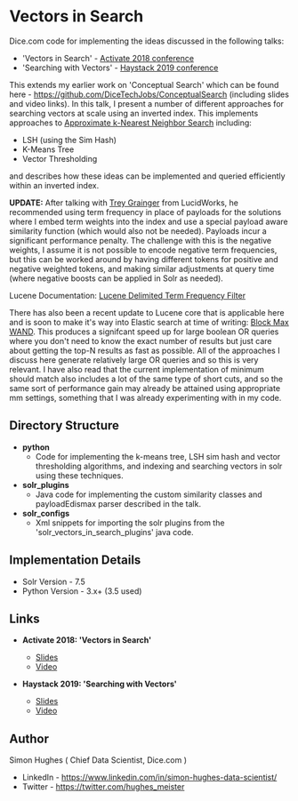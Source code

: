 # Vectors in Search

Dice.com code for implementing the ideas discussed in the following talks:

* 'Vectors in Search' - [Activate 2018 conference](https://activate-conf.com/more-events/)
* 'Searching with Vectors' - [Haystack 2019 conference](https://haystackconf.com/2019/vectors/)

This extends my earlier work on 'Conceptual Search' which can be found here - https://github.com/DiceTechJobs/ConceptualSearch (including slides and video links). In this talk, I present a number of different approaches for searching vectors at scale using an inverted index. This implements approaches to [Approximate k-Nearest Neighbor Search](https://en.wikipedia.org/wiki/Nearest_neighbor_search#Approximate_nearest_neighbor) including:

- LSH (using the Sim Hash)
- K-Means Tree
- Vector Thresholding

and describes how these ideas can be implemented and queried efficiently within an inverted index.

**UPDATE:**
After talking with [Trey Grainger](https://www.linkedin.com/in/treygrainger/) from LucidWorks, he recommended using term frequency in place of payloads for the solutions where I embed term weights into the index and use a special payload aware similarity function (which would also not be needed). Payloads incur a significant performance penalty. The challenge with this is the negative weights, I assume it is not possible to encode negative term frequencies, but this can be worked around by having different tokens for positive and negative weighted tokens, and making similar adjustments at query time (where negative boosts can be applied in Solr as needed).

Lucene Documentation: [Lucene Delimited Term Frequency Filter](https://lucene.apache.org/core/7_0_0/analyzers-common/org/apache/lucene/analysis/miscellaneous/DelimitedTermFrequencyTokenFilter.html)

There has also been a recent update to Lucene core that is applicable here and is soon to make it's way into Elastic search at time of writing: [Block Max WAND](https://www.elastic.co/blog/faster-retrieval-of-top-hits-in-elasticsearch-with-block-max-wand). This produces a signifcant speed up for large boolean OR queries where you don't need to know the exact number of results but just care about getting the top-N results as fast as possible. All of the approaches I discuss here generate relatively large OR queries and so this is very relevant. I have also read that the current implementation of minimum should match also includes a lot of the same type of short cuts, and so the same sort of performance gain may already be attained using appropriate mm settings, something that I was already experimenting with in my code.  

## Directory Structure
- **python**
  - Code for implementing the k-means tree, LSH sim hash and vector thresholding algorithms, and indexing and searching vectors in solr using these techniques.
- **solr_plugins**
  - Java code for implementing the custom similarity classes and payloadEdismax parser described in the talk.
- **solr_configs**
  - Xml snippets for importing the solr plugins from the 'solr_vectors_in_search_plugins' java code.

## Implementation Details
- Solr Version - 7.5
- Python Version - 3.x+ (3.5 used)

## Links

* **Activate 2018: 'Vectors in Search'**
  * [Slides](https://www.slideshare.net/lucidworks/vectors-in-search-towards-more-semantic-matching-simon-hughes-dicecom?qid=4c9af9c0-0554-4251-bd47-9345ff508569&v=&b=&from_search=2)
  * [Video](https://www.youtube.com/watch?v=rSDqhGn_8Zo&list=PLU6n9Voqu_1HW8-VavVMa9lP8-oF8Oh5t&index=21&t=56s)

* **Haystack 2019: 'Searching with Vectors'**
  * [Slides](https://www.slideshare.net/o19s/haystack-2019-search-with-vectors-simon-hughes)
  * [Video](https://www.youtube.com/watch?v=hycH6Rn4RaU&list=PLCoJWKqBHERu9Fe0W12D7XKwGT2eoJJNU&index=19)

## Author
Simon Hughes ( Chief Data Scientist, Dice.com )
* LinkedIn - https://www.linkedin.com/in/simon-hughes-data-scientist/
* Twitter - https://twitter.com/hughes_meister  